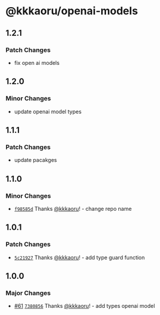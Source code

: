 # @kkkaoru/openai-models

## 1.2.1

### Patch Changes

- fix open ai models

## 1.2.0

### Minor Changes

- update openai model types

## 1.1.1

### Patch Changes

- update pacakges

## 1.1.0

### Minor Changes

- [`f98585d`](https://github.com/kkkaoru/openai-typescript-bot/commit/f98585d28f969f731cfb77aa76bd4cd4d82e9653) Thanks [@kkkaoru](https://github.com/kkkaoru)! - change repo name

## 1.0.1

### Patch Changes

- [`5c21927`](https://github.com/kkkaoru/openai-typescript-bot/commit/5c21927166bd1c6b3f76216304400b7e91481be0) Thanks [@kkkaoru](https://github.com/kkkaoru)! - add type guard function

## 1.0.0

### Major Changes

- [#61](https://github.com/kkkaoru/openai-typescript-bot/pull/61) [`7380856`](https://github.com/kkkaoru/openai-typescript-bot/commit/7380856cea3d57c3df902b2547ff24cfd15887fb) Thanks [@kkkaoru](https://github.com/kkkaoru)! - add types openai model
